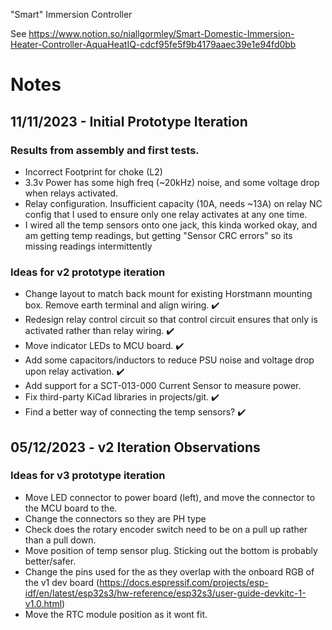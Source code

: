 "Smart" Immersion Controller

See https://www.notion.so/niallgormley/Smart-Domestic-Immersion-Heater-Controller-AquaHeatIQ-cdcf95fe5f9b4179aaec39e1e94fd0bb

# Notes

## 11/11/2023 - Initial Prototype Iteration

### Results from assembly and first tests.

- Incorrect Footprint for choke (L2)
- 3.3v Power has some high freq (~20kHz) noise, and some voltage drop when relays activated.
- Relay configuration. Insufficient capacity (10A, needs ~13A) on relay NC config that I used to ensure only one relay activates at any one time.
- I wired all the temp sensors onto one jack, this kinda worked okay, and am getting temp readings, but getting "Sensor CRC errors" so its missing readings intermittently

### Ideas for v2 prototype iteration

- Change layout to match back mount for existing Horstmann mounting box. Remove earth terminal and align wiring. ✔️
- Redesign relay control circuit so that control circuit ensures that only is activated rather than relay wiring. ✔️
- Move indicator LEDs to MCU board. ✔️
- Add some capacitors/inductors to reduce PSU noise and voltage drop upon relay activation. ✔️
- Add support for a SCT-013-000 Current Sensor to measure power.
- Fix third-party KiCad libraries in projects/git. ✔️
- Find a better way of connecting the temp sensors? ✔️


## 05/12/2023 - v2 Iteration Observations

### Ideas for v3 prototype iteration

- Move LED connector to power board (left), and move the connector to the MCU board to the.
- Change the connectors so they are PH type
- Check does the rotary encoder switch need to be on a pull up rather than a pull down.
- Move position of temp sensor plug. Sticking out the bottom is probably better/safer.
- Change the pins used for the as they overlap with the onboard RGB of the v1 dev board (https://docs.espressif.com/projects/esp-idf/en/latest/esp32s3/hw-reference/esp32s3/user-guide-devkitc-1-v1.0.html)
- Move the RTC module position as it wont fit.
